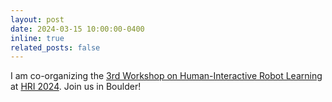 ```yaml
---
layout: post
date: 2024-03-15 10:00:00-0400
inline: true
related_posts: false
---
```


I am co-organizing the [3rd Workshop on Human-Interactive Robot Learning](https://sites.google.com/view/hirl24/) at [HRI 2024](https://humanrobotinteraction.org/2024/). Join us in Boulder!